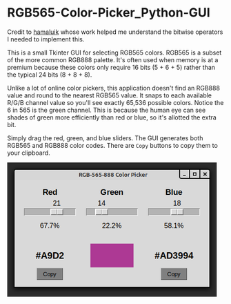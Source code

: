 # RGB565-Color-Picker_Python-GUI

Credit to [hamaluik](https://github.com/hamaluik/TFTColour) whose work helped me understand the bitwise operators I needed to implement this.

This is a small Tkinter GUI for selecting RGB565 colors. RGB565 is a subset of the more common RGB888 palette. It's often used when memory is at a premium because these colors only require 16 bits (5 + 6 + 5) rather than the typical 24 bits (8 + 8 + 8).

Unlike a lot of online color pickers, this application doesn't find an RGB888 value and round to the nearest RGB565 value. It snaps to each available R/G/B channel value so you'll see exactly 65,536 possible colors. Notice the 6 in 565 is the green channel. This is because the human eye can see shades of green more efficiently than red or blue, so it's allotted the extra bit.

Simply drag the red, green, and blue sliders. The GUI generates both RGB565 and RGB888 color codes. There are `Copy` buttons to copy them to your clipboard.

![Screenshot](images/rgb-565-888_screenshot.png)
